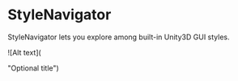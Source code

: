 # StyleNavigator
StyleNavigator lets you explore among built-in Unity3D GUI styles.


![Alt text](<blockquote class="imgur-embed-pub" lang="en" data-id="a/VCpEGef" data-context="false" ><a href="//imgur.com/a/VCpEGef"></a></blockquote><script async src="//s.imgur.com/min/embed.js" charset="utf-8"></script> "Optional title")
